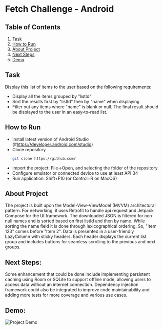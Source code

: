 
# Fetch Challenge - Android


## Table of Contents
1. [Task](#task)
2. [How to Run](#how-to-run)
3. [About Project ](#test-api)
5. [Next Steps](#next-steps)
6. [Demo](#demo)

## Task
Display this list of items to the user based on the following requirements:
- Display all the items grouped by "listId"
- Sort the results first by "listId" then by "name" when displaying.
- Filter out any items where "name" is blank or null.
The final result should be displayed to the user in an easy-to-read list.


## How to Run
- Install latest version of Android Studio (#https://developer.android.com/studio)
- Clone repository
    ```sh
    git clone https://github.com/
    ```
- Import the project: File->Open, and selecting the folder of the repository
- Configure emulator or connected device to use at least API 34
- Run application: Shift+F10 (or Control+R on MacOS)

## About Project
The project is built upon the Model-View-ViewModel (MVVM) architectural pattern. 
For networking, it uses Retrofit to handle api request and Jetpack Compose for the UI framework. 
The downloaded JSON is filtered for non null names and is sorted based on  first listId and then by name. While sorting the name field
it is done through lexicographical ordering. So, "Item 123" comes before "Item 2".
Data is presented in a user-friendly LazyColumn with sticky headers. Each header displays the current list group 
and includes buttons for seamless scrolling to the previous and next groups.

## Next Steps:
Some enhancement that could be done include implementing persistent caching using Room or SQLite to support offline mode, allowing users to access data without an internet connection. 
Dependency injection framework could also be integrated to improve code maintainability and adding more tests for more coverage and various use cases.
## Demo:
![Project Demo](github.com/sameergopali/)
